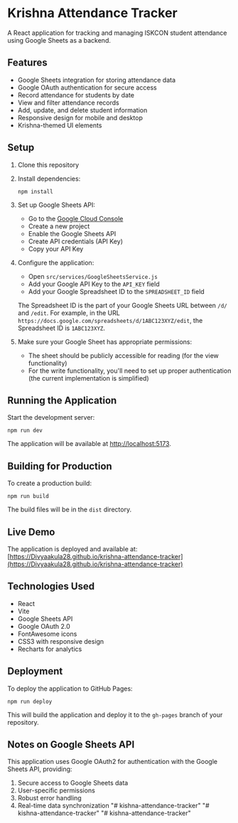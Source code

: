 # Krishna Attendance Tracker

A React application for tracking and managing ISKCON student attendance using Google Sheets as a backend.

## Features

- Google Sheets integration for storing attendance data
- Google OAuth authentication for secure access
- Record attendance for students by date
- View and filter attendance records
- Add, update, and delete student information
- Responsive design for mobile and desktop
- Krishna-themed UI elements

## Setup

1. Clone this repository
2. Install dependencies:
   ```
   npm install
   ```
3. Set up Google Sheets API:
   - Go to the [Google Cloud Console](https://console.cloud.google.com/)
   - Create a new project
   - Enable the Google Sheets API
   - Create API credentials (API Key)
   - Copy your API Key

4. Configure the application:
   - Open `src/services/GoogleSheetsService.js`
   - Add your Google API Key to the `API_KEY` field
   - Add your Google Spreadsheet ID to the `SPREADSHEET_ID` field

   The Spreadsheet ID is the part of your Google Sheets URL between `/d/` and `/edit`. For example, in the URL `https://docs.google.com/spreadsheets/d/1ABC123XYZ/edit`, the Spreadsheet ID is `1ABC123XYZ`.

5. Make sure your Google Sheet has appropriate permissions:
   - The sheet should be publicly accessible for reading (for the view functionality)
   - For the write functionality, you'll need to set up proper authentication (the current implementation is simplified)

## Running the Application

Start the development server:

```
npm run dev
```

The application will be available at [http://localhost:5173](http://localhost:5173).

## Building for Production

To create a production build:

```
npm run build
```

The build files will be in the `dist` directory.

## Live Demo

The application is deployed and available at: [https://Divyaakula28.github.io/krishna-attendance-tracker](https://Divyaakula28.github.io/krishna-attendance-tracker)

## Technologies Used

- React
- Vite
- Google Sheets API
- Google OAuth 2.0
- FontAwesome icons
- CSS3 with responsive design
- Recharts for analytics

## Deployment

To deploy the application to GitHub Pages:

```
npm run deploy
```

This will build the application and deploy it to the `gh-pages` branch of your repository.

## Notes on Google Sheets API

This application uses Google OAuth2 for authentication with the Google Sheets API, providing:

1. Secure access to Google Sheets data
2. User-specific permissions
3. Robust error handling
4. Real-time data synchronization
"# kishna-attendance-tracker" 
"# kishna-attendance-tracker" 
"# kishna-attendance-tracker" 
